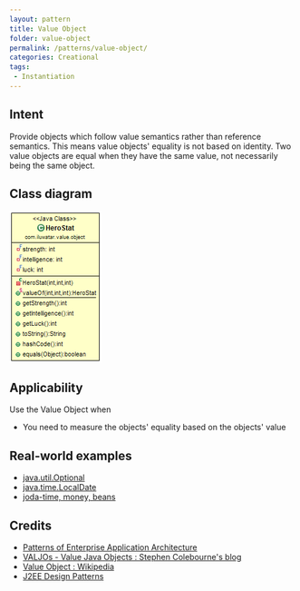 ```yaml
---
layout: pattern
title: Value Object
folder: value-object
permalink: /patterns/value-object/
categories: Creational
tags:
 - Instantiation
---
```


## Intent
Provide objects which follow value semantics rather than reference semantics.
This means value objects' equality is not based on identity. Two value objects are
equal when they have the same value, not necessarily being the same object.

## Class diagram
![alt text](./etc/value-object.png "Value Object")

## Applicability
Use the Value Object when

* You need to measure the objects' equality based on the objects' value

## Real-world examples

* [java.util.Optional](https://docs.oracle.com/javase/8/docs/api/java/util/Optional.html)
* [java.time.LocalDate](https://docs.oracle.com/javase/8/docs/api/java/time/LocalDate.html)
* [joda-time, money, beans](http://www.joda.org/)

## Credits

* [Patterns of Enterprise Application Architecture](http://www.martinfowler.com/books/eaa.html)
* [VALJOs - Value Java Objects : Stephen Colebourne's blog](http://blog.joda.org/2014/03/valjos-value-java-objects.html)
* [Value Object : Wikipedia](https://en.wikipedia.org/wiki/Value_object)
* [J2EE Design Patterns](https://www.amazon.com/gp/product/0596004273/ref=as_li_tl?ie=UTF8&camp=1789&creative=9325&creativeASIN=0596004273&linkCode=as2&tag=javadesignpat-20&linkId=f27d2644fbe5026ea448791a8ad09c94)
